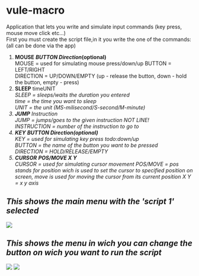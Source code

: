 # vule-macro
Application that lets you write and simulate input commands (key press, mouse move click etc...)<br>
First you must create the script file,in it you write the one of the commands:(all can be done via the app)<br>

1. <b>MOUSE</b> <b><i>BUTTON</i> <i>Direction</i>(optional)</b><br>
MOUSE = used for simulating mouse press/down/up
BUTTON = LEFT/RIGHT<br>
DIRECTION = UP/DOWN/EMPTY (up - release the button, down - hold the button, empty - press)<br>
2. <b>SLEEP</b> timeUNIT<i><br>
SLEEP = sleeps/waits the duration you entered<br>
time = the time you want to sleep<br>
UNIT = the unit (MS-milisecond/S-second/M-minute)<br>
3. <b>JUMP</b> <i>Instruction</i><br>
JUMP = jumps/goes to the given instruction NOT LINE!<br>
INSTRUCTION = number of the instruction to go to<br>
4. <b>KEY</b> <b><i>BUTTON</i> <i>Direction</i>(optional)</b><br>
KEY = used for simulating key press todo:down/up<br>
BUTTON = the name of the button you want to be pressed<br>
DIRECTION = HOLD/RELEASE/EMPTY<br>
5. <b>CURSOR</b> <b><i>POS/MOVE</i> <i>X Y</i></b><br>
CURSOR = used for simulating cursor movement
POS/MOVE = pos stands for position wich is used to set the cursor to specified position on screen, move is used for moving the cursor from its current position
X Y = x y axis

  <h2>This shows the main menu with the 'script 1' selected</h2>
<img src="https://user-images.githubusercontent.com/49611825/142741084-28c09200-26e2-4445-8151-e8396d47f138.PNG" />
  <h2>This shows the menu in wich you can change the button on wich you want to run the script</h2>
<img src="https://user-images.githubusercontent.com/49611825/142741194-053ac962-b0d9-4197-af39-cd540fa0a8f4.PNG" />
<img src="https://user-images.githubusercontent.com/49611825/142741210-eb066458-2557-4443-8a72-58440f6827d4.PNG" />
